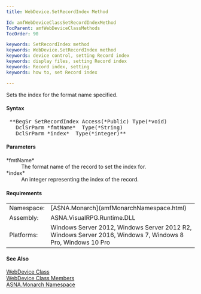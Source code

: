 ```yaml
---
title: WebDevice.SetRecordIndex Method

Id: amfWebDeviceClassSetRecordIndexMethod
TocParent: amfWebDeviceClassMethods
TocOrder: 90

keywords: SetRecordIndex method
keywords: WebDevice.SetRecordIndex method
keywords: device control, setting Record index
keywords: display files, setting Record index
keywords: Record index, setting
keywords: how to, set Record index

---
```


Sets the index for the format name specified.

#### Syntax
<pre class="prettyprint"> **BegSr SetRecordIndex Access(*Public) Type(*void)
   DclSrParm *fmtName*  Type(*String)
   DclSrParm *index*  Type(*integer)**       </pre>  

#### Parameters
<dl>
        <dt>
 *fmtName* 
        </dt>
        <dd>The format name of the record to set the index
        for.</dd>
        <dt>
 *index* 
        </dt>
        <dd>An integer representing the index of the record.</dd>
</dl>  

<!-- -->

#### Requirements
<table class="dttable" cellspacing="0" cellpadding="4" width="60%">
           <colgroup>
            <col width="15%" style="font-weight:bold" />
            <col width="85%" />
          </colgroup>
          <tr>
            <td>Namespace:</td>
            <td>[ASNA.Monarch](amfMonarchNamespace.html)</td>
          </tr>
          <tr>
            <td>Assembly:</td>
            <td>ASNA.VisualRPG.Runtime.DLL</td>
          </tr>
         <tr>
            <td>Platforms:</td>
            <td> Windows Server 2012, Windows Server 2012 R2, Windows Server 2016,  Windows 7, Windows 8 Pro, Windows 10 Pro</td>
         </tr>
</table>

#### See Also
[WebDevice Class](amfWebDeviceClass.html) <br /> [ WebDevice Class Members](amfWebDeviceClassMembers.html) <br /> [ASNA.Monarch Namespace](amfMonarchNamespace.html) 
